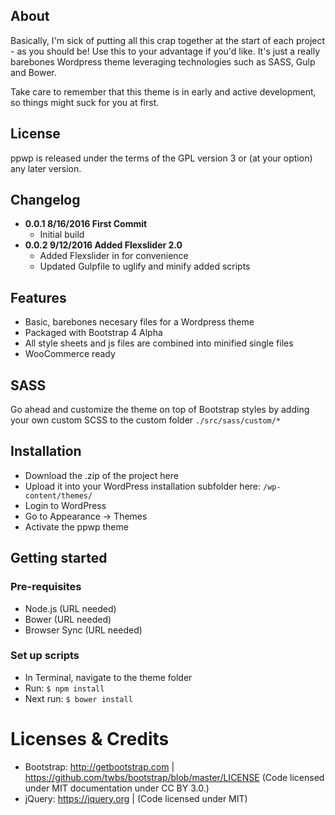 ## About

Basically, I'm sick of putting all this crap together at the start of each project - as you should be! Use this to your advantage if you'd like. It's just a really barebones Wordpress theme leveraging technologies such as SASS, Gulp and Bower.

Take care to remember that this theme is in early and active development, so things might suck for you at first.

## License
ppwp is released under the terms of the GPL version 3 or (at your option) any later version.

## Changelog
- **0.0.1 8/16/2016 First Commit**
	- Initial build
- **0.0.2 9/12/2016 Added Flexslider 2.0**
	- Added Flexslider in for convenience
	- Updated Gulpfile to uglify and minify added scripts

## Features

- Basic, barebones necesary files for a Wordpress theme
- Packaged with Bootstrap 4 Alpha
- All style sheets and js files are combined into minified single files
- WooCommerce ready

## SASS

Go ahead and customize the theme on top of Bootstrap styles by adding your own custom SCSS to the custom folder `./src/sass/custom/*`

## Installation

- Download the .zip of the project here
- Upload it into your WordPress installation subfolder here: `/wp-content/themes/`
- Login to WordPress
- Go to Appearance &#8594; Themes
- Activate the ppwp theme

## Getting started

### Pre-requisites
- Node.js (URL needed)
- Bower (URL needed)
- Browser Sync (URL needed)

### Set up scripts
- In Terminal, navigate to the theme folder
- Run: `$ npm install` 
- Next run: `$ bower install` 

Licenses & Credits
=
- Bootstrap: http://getbootstrap.com | https://github.com/twbs/bootstrap/blob/master/LICENSE (Code licensed under MIT documentation under CC BY 3.0.)
- jQuery: https://jquery.org | (Code licensed under MIT)
